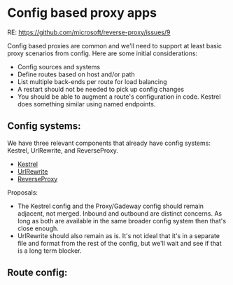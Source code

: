 # Config based proxy apps

RE: https://github.com/microsoft/reverse-proxy/issues/9

Config based proxies are common and we'll need to support at least basic proxy scenarios from config. Here are some initial considerations:

- Config sources and systems
- Define routes based on host and/or path
- List multiple back-ends per route for load balancing
- A restart should not be needed to pick up config changes
- You should be able to augment a route's configuration in code. Kestrel does something similar using named endpoints.

## Config systems:

We have three relevant components that already have config systems: Kestrel, UrlRewrite, and ReverseProxy.

- [Kestrel](https://docs.microsoft.com/en-us/aspnet/core/fundamentals/servers/kestrel?view=aspnetcore-3.1#endpoint-configuration)
- [UrlRewrite](https://github.com/dotnet/aspnetcore/blob/f4d81e3af2b969744a57d76d4d622036ac514a6a/src/Middleware/Rewrite/sample/UrlRewrite.xml#L1-L11)
- [ReverseProxy](https://github.com/microsoft/reverse-proxy/blob/b2cf5bdddf7962a720672a75f2e93913d16dfee7/samples/IslandGateway.Sample/appsettings.json#L10-L34)

Proposals:
- The Kestrel config and the Proxy/Gadeway config should remain adjacent, not merged. Inbound and outbound are distinct concerns. As long as both are available in the same broader config system then that's close enough.
- UrlRewrite should also remain as is. It's not ideal that it's in a separate file and format from the rest of the config, but we'll wait and see if that is a long term blocker.

## Route config:

